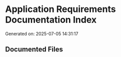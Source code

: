 # Application Requirements Documentation Index

Generated on: 2025-07-05 14:31:17

## Documented Files

